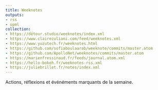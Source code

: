 ```yaml
---
title: Weeknotes
outputs:
- rss
- opml
collection:
- https://détour.studio/weeknotes/index.xml
- https://www.clairezuliani.com/feed/weeknotes.xml
- https://www.yuzutech.fr/weeknotes.html
- https://github.com/sofiaboulaarab/weeknote/commits/master.atom
- https://github.com/ApolloNet/weeknotes/commits/master.atom
- https://marienfressinaud.fr/feeds/journal.atom.xml
- https://hello-bokeh.fr/weeknotes-rss.xml
- https://juliebrillet.fr/notes/index.xml
---
```


Actions, réflexions et événéments marquants de la semaine.
